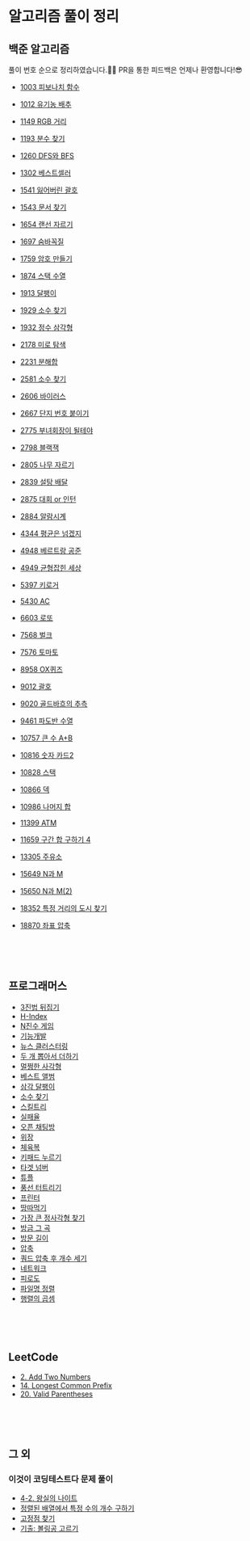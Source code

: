 # 알고리즘 풀이 정리

## 백준 알고리즘

풀이 번호 순으로 정리하였습니다.👩‍💻 PR을 통한 피드백은 언제나 환영합니다!😎

- [1003 피보나치 함수](https://github.com/Be-beee/TIL-2/tree/main/Solution/BOJ/fibonacci_1003.swift)
- [1012 유기농 배추](https://github.com/Be-beee/TIL-2/tree/main/Solution/BOJ/lettuce_1012.swift)
- [1149 RGB 거리](https://github.com/Be-beee/TIL-2/tree/main/Solution/BOJ/RGB_distance_1149.swift)
- [1193 분수 찾기](https://github.com/Be-beee/TIL-2/tree/main/Solution/BOJ/finding_fraction.swift)
- [1260 DFS와 BFS](https://github.com/Be-beee/TIL-2/tree/main/Solution/BOJ/dfs_bfs_1260.swift)
- [1302 베스트셀러](https://github.com/Be-beee/TIL-2/tree/main/Solution/BOJ/bestseller_1302.swift)
- [1541 잃어버린 괄호](https://github.com/Be-beee/TIL-2/tree/main/Solution/BOJ/ps_1541.swift)
- [1543 문서 찾기](https://github.com/Be-beee/TIL-2/tree/main/Solution/BOJ/searching_document_1543.swift)
- [1654 랜선 자르기](https://github.com/Be-beee/TIL-2/tree/main/Solution/BOJ/Cutting_Line_1654.swift)
- [1697 숨바꼭질](https://github.com/Be-beee/TIL-2/tree/main/Solution/BOJ/hideandseek_1697.swift)
- [1759 암호 만들기](https://github.com/Be-beee/TIL-2/tree/main/Solution/BOJ/Making_Pw_1759.swift)
- [1874 스택 수열](https://github.com/Be-beee/TIL-2/tree/main/Solution/BOJ/stack_progression_1874.swift)
- [1913 달팽이](https://github.com/Be-beee/TIL-2/tree/main/Solution/BOJ/snail_1913.swift)
- [1929 소수 찾기](https://github.com/Be-beee/TIL-2/tree/main/Solution/BOJ/finding_prime_1929.swift)
- [1932 정수 삼각형](https://github.com/Be-beee/TIL-2/tree/main/Solution/BOJ/triangle_1932.swift)


- [2178 미로 탐색](https://github.com/Be-beee/TIL-2/tree/main/Solution/BOJ/maze_2178.swift)
- [2231 분해합](https://github.com/Be-beee/TIL-2/tree/main/Solution/BOJ/Divided_sum_2231.swift)
- [2581 소수 찾기](https://github.com/Be-beee/TIL-2/tree/main/Solution/BOJ/prime_2581.swift)
- [2606 바이러스](https://github.com/Be-beee/TIL-2/tree/main/Solution/BOJ/virus_2606.swift)
- [2667 단지 번호 붙이기](https://github.com/Be-beee/TIL-2/tree/main/Solution/BOJ/zipcode_2667.swift)
- [2775 부녀회장이 될테야](https://github.com/Be-beee/TIL-2/tree/main/Solution/BOJ/apartment_2775.swift)
- [2798 블랙잭](https://github.com/Be-beee/TIL-2/tree/main/Solution/BOJ/blackjack_2798.swift)
- [2805 나무 자르기](https://github.com/Be-beee/TIL-2/tree/main/Solution/BOJ/cutting_tree_2805.swift)
- [2839 설탕 배달](https://github.com/Be-beee/TIL-2/tree/main/Solution/BOJ/sugar_2839.swift)
- [2875 대회 or 인턴](https://github.com/Be-beee/TIL-2/tree/main/Solution/BOJ/contest_or_intern_2875.swift)
- [2884 알람시계](https://github.com/Be-beee/TIL-2/tree/main/Solution/BOJ/alarm_clock_2884.swift)


- [4344 평균은 넘겠지](https://github.com/Be-beee/TIL-2/tree/main/Solution/BOJ/average_4344.swift)
- [4948 베르트랑 공준](https://github.com/Be-beee/TIL-2/tree/main/Solution/BOJ/bertrand_4948.swift)
- [4949 균형잡힌 세상](https://github.com/Be-beee/TIL-2/tree/main/Solution/BOJ/balance_4949.swift)
- [5397 키로거](https://github.com/Be-beee/TIL-2/tree/main/Solution/BOJ/keylogger_5397.swift)
- [5430 AC](https://github.com/Be-beee/TIL-2/tree/main/Solution/BOJ/AC_5430.swift)
- [6603 로또](https://github.com/Be-beee/TIL-2/tree/main/Solution/BOJ/lotto_6603.swift)
- [7568 벌크](https://github.com/Be-beee/TIL-2/tree/main/Solution/BOJ/Bulk_7568.swift)
- [7576 토마토](https://github.com/Be-beee/TIL-2/tree/main/Solution/BOJ/tomato_7576.swift)
- [8958 OX퀴즈](https://github.com/Be-beee/TIL-2/tree/main/Solution/BOJ/OXquiz_8958.swift)
- [9012 괄호](https://github.com/Be-beee/TIL-2/tree/main/Solution/BOJ/parenthesis_string_9012.swift)
- [9020 골드바흐의 추측](https://github.com/Be-beee/TIL-2/tree/main/Solution/BOJ/goldbach_9020.swift)
- [9461 파도반 수열](https://github.com/Be-beee/TIL-2/tree/main/Solution/BOJ/spiral_9461.swift)


- [10757 큰 수 A+B](https://github.com/Be-beee/TIL-2/tree/main/Solution/BOJ/Add_bigNumbers_10757.swift)
- [10816 숫자 카드2](https://github.com/Be-beee/TIL-2/tree/main/Solution/BOJ/number_card2_10816.swift)
- [10828 스택](https://github.com/Be-beee/TIL-2/tree/main/Solution/BOJ/stack_10828.swift)
- [10866 덱](https://github.com/Be-beee/TIL-2/tree/main/Solution/BOJ/deque_10866.swift)
- [10986 나머지 합](https://github.com/Be-beee/TIL-2/tree/main/Solution/BOJ/10986.swift)
- [11399 ATM](https://github.com/Be-beee/TIL-2/tree/main/Solution/BOJ/ATM_11399.swift)
- [11659 구간 합 구하기 4](./BOJ/accumulate_11659.swift)
- [13305 주유소](https://github.com/Be-beee/TIL-2/tree/main/Solution/BOJ/Gas_station_13305.swift)
- [15649 N과 M](https://github.com/Be-beee/TIL-2/tree/main/Solution/BOJ/N_and_M_15649.swift)
- [15650 N과 M(2)](https://github.com/Be-beee/TIL-2/tree/main/Solution/BOJ/N_and_M_15650.swift)
- [18352 특정 거리의 도시 찾기](https://github.com/Be-beee/TIL-2/tree/main/Solution/BOJ/special_distance_city_18352.swift)
- [18870 좌표 압축](./BOJ/compression_18870.swift)

<br>
<br>
<br>

## 프로그래머스

- [3진법 뒤집기](https://github.com/Be-beee/TIL-2/tree/main/Solution/Programmers/base_3.swift)
- [H-Index](https://github.com/Be-beee/TIL-2/tree/main/Solution/Programmers/h_index.swift)
- [N진수 게임](https://github.com/Be-beee/TIL-2/tree/main/Solution/Programmers/base_n.swift)
- [기능개발](https://github.com/Be-beee/TIL-2/tree/main/Solution/Programmers/develop_function.swift)
- [뉴스 클러스터링](https://github.com/Be-beee/TIL-2/tree/main/Solution/Programmers/news_clustering.swift)
- [두 개 뽑아서 더하기](https://github.com/Be-beee/TIL-2/tree/main/Solution/Programmers/select_two.swift)
- [멀쩡한 사각형](https://github.com/Be-beee/TIL-2/tree/main/Solution/Programmers/valid_rectangle.swift)
- [베스트 앨범](https://github.com/Be-beee/TIL-2/tree/main/Solution/Programmers/best_album.swift)
- [삼각 달팽이](https://github.com/Be-beee/TIL-2/tree/main/Solution/Programmers/tri_snail.swift)
- [소수 찾기](https://github.com/Be-beee/TIL-2/tree/main/Solution/Programmers/finding_prime.swift)
- [스킬트리](https://github.com/Be-beee/TIL-2/tree/main/Solution/Programmers/skill_tree.swift)
- [실패율](https://github.com/Be-beee/TIL-2/tree/main/Solution/Programmers/failure.swift)
- [오픈 채팅방](https://github.com/Be-beee/TIL-2/tree/main/Solution/Programmers/open_chat.swift)
- [위장](https://github.com/Be-beee/TIL-2/tree/main/Solution/Programmers/disguise.swift)
- [체육복](https://github.com/Be-beee/TIL-2/tree/main/Solution/Programmers/training_clothes.swift)
- [키패드 누르기](https://github.com/Be-beee/TIL-2/tree/main/Solution/Programmers/keypad.swift)
- [타겟 넘버](https://github.com/Be-beee/TIL-2/tree/main/Solution/Programmers/target_number.swift)
- [튜플](https://github.com/Be-beee/TIL-2/tree/main/Solution/Programmers/tuple.swift)
- [풍선 터트리기](https://github.com/Be-beee/TIL-2/tree/main/Solution/Programmers/balloon.swift)
- [프린터](https://github.com/Be-beee/TIL-2/tree/main/Solution/Programmers/printer.swift)
- [땅따먹기](https://github.com/Be-beee/TIL-2/tree/main/Solution/Programmers/hopscotch.swift)
- [가장 큰 정사각형 찾기](https://github.com/Be-beee/TIL-2/tree/main/Solution/Programmers/biggest_rect.swift)
- [방금 그 곡](https://github.com/Be-beee/TIL-2/tree/main/Solution/Programmers/just_that_music.swift)
- [방문 길이](https://github.com/Be-beee/TIL-2/tree/main/Solution/Programmers/visited_distance.swift)
- [압축](https://github.com/Be-beee/TIL-2/tree/main/Solution/Programmers/compression.swift)
- [쿼드 압축 후 개수 세기](https://github.com/Be-beee/TIL-2/tree/main/Solution/Programmers/quad_compression.swift)
- [네트워크](https://github.com/Be-beee/TIL-2/tree/main/Solution/Programmers/network.swift)
- [피로도](https://github.com/Be-beee/TIL-2/tree/main/Solution/Programmers/fatigability.swift)
- [파일명 정렬](https://github.com/Be-beee/TIL-2/tree/main/Solution/Programmers/sort_filename.swift)
- [행렬의 곱셈](https://github.com/Be-beee/TIL-2/tree/main/Solution/Programmers/matrix_multification.swift)

<br>
<br>
<br>

## LeetCode
- [2. Add Two Numbers](./LeetCode/add_two_numbers.swift)
- [14. Longest Common Prefix](./LeetCode/longest_common_prefix.swift)
- [20. Valid Parentheses](./LeetCode/valid_parentheses.swift)

<br>
<br>
<br>

## 그 외

### 이것이 코딩테스트다 문제 풀이

- [4-2. 왕실의 나이트](https://github.com/Be-beee/TIL-2/tree/main/Solution/Etc/Chess_knight.swift)
- [정렬된 배열에서 특정 수의 개수 구하기](https://github.com/Be-beee/TIL-2/tree/main/Solution/Etc/binary_search_ex.swift)
- [고정점 찾기](https://github.com/Be-beee/TIL-2/tree/main/Solution/Etc/fixed_point.swift)
- [기출: 볼링공 고르기](https://github.com/Be-beee/TIL-2/tree/main/Solution/Etc/Bowling_ball.swift)
<br>
<br>
<br>
